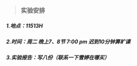 > ### 实验安排

##### 1.地点：11513H

##### 2.时间：周二 晚上7、8节 7:00 pm 迟到10分钟算旷课

##### 3.实验报告：写八份（联系一下雪婷在哪买）


